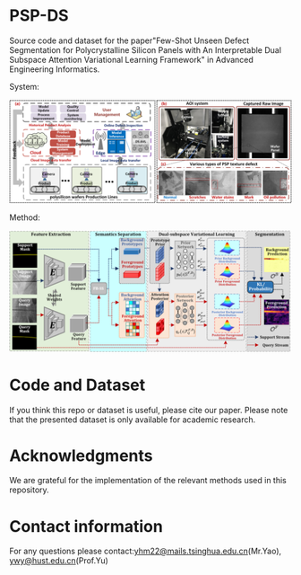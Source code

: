 # PSP-DS
Source code and dataset for the paper"Few-Shot Unseen Defect Segmentation for Polycrystalline Silicon Panels with An Interpretable Dual Subspace Attention Variational Learning Framework" in Advanced Engineering Informatics.

System:
<div align="center">
  <img src="https://github.com/hmyao22/PSP-DS/blob/main/Figure1.png">
</div>

Method:
<div align="center">
  <img src="https://github.com/hmyao22/PSP-DS/blob/main/Figure2.png">
</div>

# Code and Dataset 
If you think this repo or dataset is useful, please cite our paper. Please note that the presented dataset is only available for academic research. 


# Acknowledgments
We are grateful for the implementation of the relevant methods used in this repository.
# Contact information 
For any questions please contact:yhm22@mails.tsinghua.edu.cn(Mr.Yao), ywy@hust.edu.cn(Prof.Yu)
